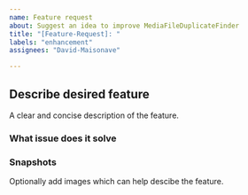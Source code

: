 ```yaml
---
name: Feature request
about: Suggest an idea to improve MediaFileDuplicateFinder
title: "[Feature-Request]: "
labels: "enhancement"
assignees: "David-Maisonave"

---
```


## Describe desired feature
A clear and concise description of the feature.

### What issue does it solve

### Snapshots
Optionally add images which can help descibe the feature.
